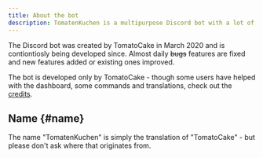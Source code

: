 ```yaml
---
title: About the bot
description: TomatenKuchen is a multipurpose Discord bot with a lot of features for your server. This page tells some general information about the bot.
---
```


The Discord bot was created by TomatoCake in March 2020 and is contiontiosly being developed since. Almost daily ~~bugs~~ features are fixed and new features added or existing ones improved.

The bot is developed only by TomatoCake - though some users have helped with the dashboard, some commands and translations, check out the [credits](https://tomatenkuchen.com/credits).

## Name {#name}

The name "TomatenKuchen" is simply the translation of "TomatoCake" - but please don't ask where that originates from.
